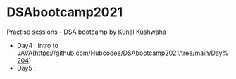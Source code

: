 # DSAbootcamp2021
Practise sessions - DSA bootcamp by Kunal Kushwaha

- Day4 : Intro to JAVA(https://github.com/Hubcodee/DSAbootcamp2021/tree/main/Day%204)
- Day5 :  
